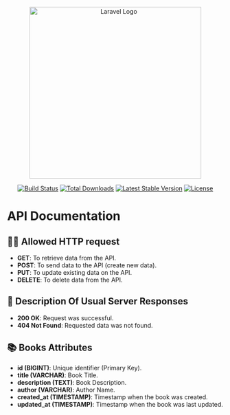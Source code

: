 <p align="center"><a href="https://laravel.com" target="_blank"><img src="https://raw.githubusercontent.com/laravel/art/master/logo-lockup/5%20SVG/2%20CMYK/1%20Full%20Color/laravel-logolockup-cmyk-red.svg" width="400" alt="Laravel Logo"></a></p>

<p align="center">
<a href="https://github.com/laravel/framework/actions"><img src="https://github.com/laravel/framework/workflows/tests/badge.svg" alt="Build Status"></a>
<a href="https://packagist.org/packages/laravel/framework"><img src="https://img.shields.io/packagist/dt/laravel/framework" alt="Total Downloads"></a>
<a href="https://packagist.org/packages/laravel/framework"><img src="https://img.shields.io/packagist/v/laravel/framework" alt="Latest Stable Version"></a>
<a href="https://packagist.org/packages/laravel/framework"><img src="https://img.shields.io/packagist/l/laravel/framework" alt="License"></a>
</p>

# API Documentation

## 💁‍♀️ Allowed HTTP request
- **GET**: To retrieve data from the API.
- **POST**: To send data to the API (create new data).
- **PUT**: To update existing data on the API.
- **DELETE**: To delete data from the API.

## 📝 Description Of Usual Server Responses
- **200 OK**: Request was successful.
- **404 Not Found**: Requested data was not found.

## 📚 Books Attributes
- **id (BIGINT)**: Unique identifier (Primary Key).
- **title (VARCHAR)**: Book Title.
- **description (TEXT)**: Book Description.
- **author (VARCHAR)**: Author Name.
- **created_at (TIMESTAMP)**: Timestamp when the book was created.
- **updated_at (TIMESTAMP)**: Timestamp when the book was last updated.
